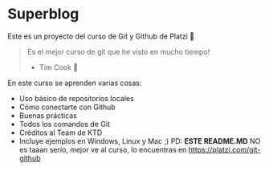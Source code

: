 # Superblog

Este es un proyecto del curso de Git y Github de Platzi 💚

> Es el mejor curso de git que he visto en mucho tiempo!
>- Tim Cook 🍎

En este curso se aprenden varias cosas:
- Uso básico de repositorios locales 
- Cómo conectarte con Github
- Buenas prácticas 
- Todos los comandos de Git
- Créditos al Team de KTD
- Incluye ejemplos en Windows, Linux y Mac ;)
PD: **ESTE README.MD** NO es taaan serio, mejor ve al curso, lo encuentras en https://platzi.com/git-github
